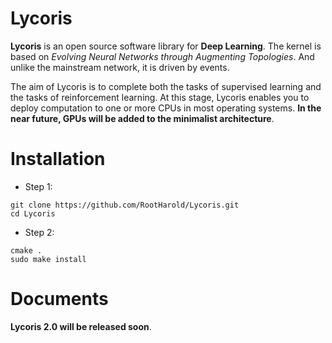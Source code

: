 # Lycoris
**Lycoris** is an open source software library for **Deep Learning**. The kernel is based on *Evolving Neural Networks through Augmenting Topologies*. And unlike the mainstream network, it is driven by events.

The aim of Lycoris is to complete both the tasks of supervised learning and the tasks of reinforcement learning. At this stage, Lycoris enables you to deploy computation to one or more CPUs in most operating systems. **In the near future, GPUs will be added to the minimalist architecture**.

# Installation
* Step 1:

```
git clone https://github.com/RootHarold/Lycoris.git
cd Lycoris
```

* Step 2:

```
cmake .
sudo make install
```

# Documents
**Lycoris 2.0 will be released soon**.